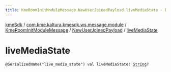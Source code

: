 ```yaml
---
title: KmeRoomInitModuleMessage.NewUserJoinedPayload.liveMediaState - kmeSdk
---
```


[kmeSdk](../../../index.html) / [com.kme.kaltura.kmesdk.ws.message.module](../../index.html) / [KmeRoomInitModuleMessage](../index.html) / [NewUserJoinedPayload](index.html) / [liveMediaState](./live-media-state.html)

# liveMediaState

`@SerializedName("live_media_state") val liveMediaState: `[`String`](https://kotlinlang.org/api/latest/jvm/stdlib/kotlin/-string/index.html)`?`